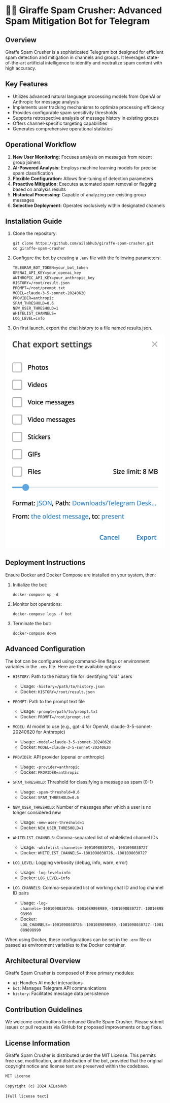 # 🦒💨 Giraffe Spam Crusher: Advanced Spam Mitigation Bot for Telegram

## Overview

Giraffe Spam Crusher is a sophisticated Telegram bot designed for efficient spam detection and mitigation in channels and groups. It leverages state-of-the-art artificial intelligence to identify and neutralize spam content with high accuracy.

## Key Features

- Utilizes advanced natural language processing models from OpenAI or Anthropic for message analysis
- Implements user tracking mechanisms to optimize processing efficiency
- Provides configurable spam sensitivity thresholds
- Supports retrospective analysis of message history in existing groups
- Offers channel-specific targeting capabilities
- Generates comprehensive operational statistics

## Operational Workflow
 
1. **New User Monitoring:** Focuses analysis on messages from recent group joiners
2. **AI-Powered Analysis:** Employs machine learning models for precise spam classification
3. **Flexible Configuration:** Allows fine-tuning of detection parameters
4. **Proactive Mitigation:** Executes automated spam removal or flagging based on analysis results
5. **Historical Processing:** Capable of analyzing pre-existing group messages
6. **Selective Deployment:** Operates exclusively within designated channels
   
## Installation Guide

1. Clone the repository:
   ```
   git clone https://github.com/ailabhub/giraffe-spam-crasher.git
   cd giraffe-spam-crasher
   ```

2. Configure the bot by creating a `.env` file with the following parameters:
   ```
   TELEGRAM_BOT_TOKEN=your_bot_token
   OPENAI_API_KEY=your_openai_key
   ANTHROPIC_API_KEY=your_anthropic_key
   HISTORY=/root/result.json
   PROMPT=/root/prompt.txt
   MODEL=claude-3-5-sonnet-20240620
   PROVIDER=anthropic
   SPAM_THRESHOLD=0.6
   NEW_USER_THRESHOLD=1
   WHITELIST_CHANNELS=
   LOG_LEVEL=info
   ```

 3. On first launch, export the chat history to a file named results.json.
   
![alt text](image.png)
  

## Deployment Instructions

Ensure Docker and Docker Compose are installed on your system, then:

1. Initialize the bot:
   ```
   docker-compose up -d
   ```

2. Monitor bot operations:
   ```
   docker-compose logs -f bot
   ```

3. Terminate the bot:
   ```
   docker-compose down
   ```

## Advanced Configuration

The bot can be configured using command-line flags or environment variables in the `.env` file. Here are the available options:

- `HISTORY`: Path to the history file for identifying "old" users
  - Usage: `-history=/path/to/history.json`
  - Docker: `HISTORY=/root/result.json`

- `PROMPT`: Path to the prompt text file
  - Usage: `-prompt=/path/to/prompt.txt`
  - Docker: `PROMPT=/root/prompt.txt`

- `MODEL`: AI model to use (e.g., gpt-4 for OpenAI, claude-3-5-sonnet-20240620 for Anthropic)
  - Usage: `-model=claude-3-5-sonnet-20240620`
  - Docker: `MODEL=claude-3-5-sonnet-20240620`

- `PROVIDER`: API provider (openai or anthropic)
  - Usage: `-provider=anthropic`
  - Docker: `PROVIDER=anthropic`

- `SPAM_THRESHOLD`: Threshold for classifying a message as spam (0-1)
  - Usage: `-spam-threshold=0.6`
  - Docker: `SPAM_THRESHOLD=0.6`

- `NEW_USER_THRESHOLD`: Number of messages after which a user is no longer considered new
  - Usage: `-new-user-threshold=1`
  - Docker: `NEW_USER_THRESHOLD=1`

- `WHITELIST_CHANNELS`: Comma-separated list of whitelisted channel IDs
  - Usage: `-whitelist-channels=-1001098030726,-1001098030727`
  - Docker: `WHITELIST_CHANNELS=-1001098030726,-1001098030727`

- `LOG_LEVEL`: Logging verbosity (debug, info, warn, error)
  - Usage: `-log-level=info`
  - Docker: `LOG_LEVEL=info`

- `LOG_CHANNELS`: Comma-separated list of working chat ID and log channel ID pairs
  - Usage: `-log-channels=-1001098030726:-1001089898989,-1001098030727:-1001089898990`
  - Docker: `LOG_CHANNELS=-1001098030726:-1001089898989,-1001098030727:-1001089898990`


When using Docker, these configurations can be set in the `.env` file or passed as environment variables to the Docker container.

## Architectural Overview

Giraffe Spam Crusher is composed of three primary modules:
- `ai`: Handles AI model interactions
- `bot`: Manages Telegram API communications
- `history`: Facilitates message data persistence

## Contribution Guidelines

We welcome contributions to enhance Giraffe Spam Crusher. Please submit issues or pull requests via GitHub for proposed improvements or bug fixes.

## License Information

Giraffe Spam Crusher is distributed under the MIT License. This permits free use, modification, and distribution of the bot, provided that the original copyright notice and license text are preserved within the codebase.

```
MIT License

Copyright (c) 2024 AILabHub

[Full license text]
```